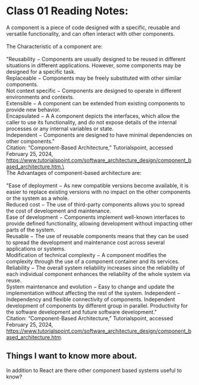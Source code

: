 # Class 01 Reading Notes:

A component is a piece of code designed with a specific, reusable and versatile functionality, and can often interact with other components.\
\
The Characteristic of a component are:\
\
"Reusability − Components are usually designed to be reused in different situations in different applications. However, some components may be designed for a specific task.\
Replaceable − Components may be freely substituted with other similar components.\
Not context specific − Components are designed to operate in different environments and contexts.\
Extensible − A component can be extended from existing components to provide new behavior.\
Encapsulated − A A component depicts the interfaces, which allow the caller to use its functionality, and do not expose details of the internal processes or any internal variables or state.\
Independent − Components are designed to have minimal dependencies on other components."\
Citation: “Component-Based Architecture,” Tutorialspoint, accessed February 25, 2024, https://www.tutorialspoint.com/software_architecture_design/component_based_architecture.htm.\
\
The Advantages of component-based architecture are:\
\
"Ease of deployment − As new compatible versions become available, it is easier to replace existing versions with no impact on the other components or the system as a whole.\
Reduced cost − The use of third-party components allows you to spread the cost of development and maintenance.\
Ease of development − Components implement well-known interfaces to provide defined functionality, allowing development without impacting other parts of the system.\
Reusable − The use of reusable components means that they can be used to spread the development and maintenance cost across several applications or systems.\
Modification of technical complexity − A component modifies the complexity through the use of a component container and its services.\
Reliability − The overall system reliability increases since the reliability of each individual component enhances the reliability of the whole system via reuse.\
System maintenance and evolution − Easy to change and update the implementation without affecting the rest of the system.
Independent − Independency and flexible connectivity of components. Independent development of components by different group in parallel. Productivity for the software development and future software development."\
Citation: “Component-Based Architecture,” Tutorialspoint, accessed February 25, 2024, https://www.tutorialspoint.com/software_architecture_design/component_based_architecture.htm.



## Things I want to know more about.
In addition to React are there other component based systems useful to know?